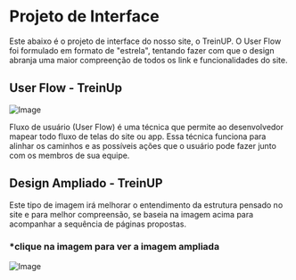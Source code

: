
# Projeto de Interface

Este abaixo é o projeto de interface do nosso site, o TreinUP. O User Flow foi formulado em formato de "estrela", tentando fazer com que o design abranja uma maior compreenção de todos os link e funcionalidades do site.

## User Flow - TreinUp

![Image](https://github.com/user-attachments/assets/0ea64188-f0a6-404d-bef3-68ef43f22ef2)

Fluxo de usuário (User Flow) é uma técnica que permite ao desenvolvedor mapear todo fluxo de telas do site ou app. Essa técnica funciona para alinhar os caminhos e as possíveis ações que o usuário pode fazer junto com os membros de sua equipe.

## Design Ampliado - TreinUP

Este tipo de imagem irá melhorar o entendimento da estrutura pensado no site e para melhor compreensão, se baseia na imagem acima para acompanhar a sequência de páginas propostas.

### *clique na imagem para ver a imagem ampliada

![Image](https://github.com/user-attachments/assets/71224619-cb63-4c52-8048-e1ee26fca4a6)
